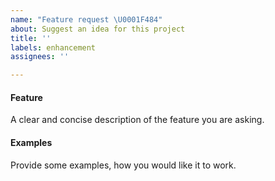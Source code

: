 ```yaml
---
name: "Feature request \U0001F484"
about: Suggest an idea for this project
title: ''
labels: enhancement
assignees: ''

---
```


#### Feature
A clear and concise description of the feature you are asking.

#### Examples
Provide some examples, how you would like it to work.
